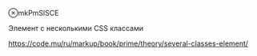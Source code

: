 ⊗mkPmSlSCE

Элемент с несколькими CSS классами

https://code.mu/ru/markup/book/prime/theory/several-classes-element/


